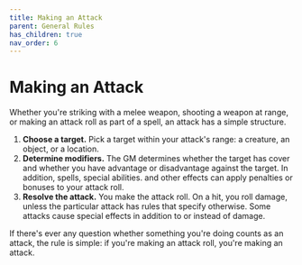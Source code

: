 ```yaml
---
title: Making an Attack
parent: General Rules
has_children: true
nav_order: 6
---
```


# Making an Attack
Whether you're striking with a melee weapon, shooting a weapon at range, or making an attack roll as part of a spell, an attack has a simple structure.

1. **Choose a target.** Pick a target within your attack's range: a creature, an object, or a location.
2. **Determine modifiers.** The GM determines whether the target has cover and whether you have advantage or disadvantage against the target. In addition, spells,
special abilities. and other effects can apply penalties or bonuses to your attack roll.
3. **Resolve the attack.** You make the attack roll. On a hit, you roll damage, unless the particular attack has rules that specify otherwise. Some attacks cause
special effects in addition to or instead of damage.

If there's ever any question whether something you're doing counts as an attack, the rule is simple: if you're making an attack roll, you're making an attack.
